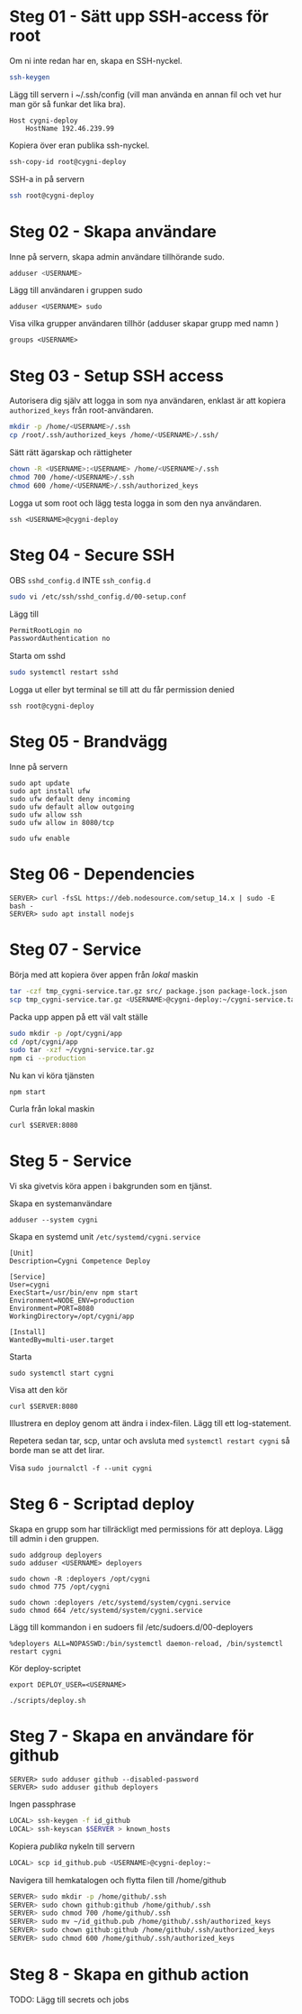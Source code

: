 # Steg 01 - Sätt upp SSH-access för root

Om ni inte redan har en, skapa en SSH-nyckel.

```bash
ssh-keygen
```

Lägg till servern i ~/.ssh/config (vill man använda en annan fil och vet hur man gör så funkar det lika bra).

```ssh-config
Host cygni-deploy
    HostName 192.46.239.99
```

Kopiera över eran publika ssh-nyckel.

```bash
ssh-copy-id root@cygni-deploy
```

SSH-a in på servern

```bash
ssh root@cygni-deploy
```

# Steg 02 - Skapa användare

Inne på servern, skapa admin användare tillhörande sudo.

```bash
adduser <USERNAME>
```

Lägg till användaren i gruppen sudo

```
adduser <USERNAME> sudo
```

Visa vilka grupper användaren tillhör (adduser skapar grupp med namn <USERNAME>)

```
groups <USERNAME>
```

# Steg 03 - Setup SSH access

Autorisera dig själv att logga in som nya användaren, enklast är att kopiera `authorized_keys` från root-användaren.

```bash
mkdir -p /home/<USERNAME>/.ssh
cp /root/.ssh/authorized_keys /home/<USERNAME>/.ssh/
```

Sätt rätt ägarskap och rättigheter

```bash
chown -R <USERNAME>:<USERNAME> /home/<USERNAME>/.ssh
chmod 700 /home/<USERNAME>/.ssh
chmod 600 /home/<USERNAME>/.ssh/authorized_keys
```

Logga ut som root och lägg testa logga in som den nya användaren.

```
ssh <USERNAME>@cygni-deploy
```

# Steg 04 - Secure SSH

OBS `sshd_config.d` INTE `ssh_config.d`

```bash
sudo vi /etc/ssh/sshd_config.d/00-setup.conf
```

Lägg till

```bash
PermitRootLogin no
PasswordAuthentication no
```

Starta om sshd

```bash
sudo systemctl restart sshd
```

Logga ut eller byt terminal se till att du får permission denied

```
ssh root@cygni-deploy
```

# Steg 05 - Brandvägg

Inne på servern

```
sudo apt update
sudo apt install ufw
sudo ufw default deny incoming
sudo ufw default allow outgoing
sudo ufw allow ssh
sudo ufw allow in 8080/tcp

sudo ufw enable
```

# Steg 06 - Dependencies

```
SERVER> curl -fsSL https://deb.nodesource.com/setup_14.x | sudo -E bash -
SERVER> sudo apt install nodejs
```

# Steg 07 - Service

Börja med att kopiera över appen från _lokal_ maskin

```bash
tar -czf tmp_cygni-service.tar.gz src/ package.json package-lock.json
scp tmp_cygni-service.tar.gz <USERNAME>@cygni-deploy:~/cygni-service.tar.gz
```

Packa upp appen på ett väl valt ställe

```bash
sudo mkdir -p /opt/cygni/app
cd /opt/cygni/app
sudo tar -xzf ~/cygni-service.tar.gz
npm ci --production
```

Nu kan vi köra tjänsten

```
npm start
```

Curla från lokal maskin

```
curl $SERVER:8080
```

# Steg 5 - Service

Vi ska givetvis köra appen i bakgrunden som en tjänst.

Skapa en systemanvändare

```
adduser --system cygni
```

Skapa en systemd unit `/etc/systemd/cygni.service`

```
[Unit]
Description=Cygni Competence Deploy

[Service]
User=cygni
ExecStart=/usr/bin/env npm start
Environment=NODE_ENV=production
Environment=PORT=8080
WorkingDirectory=/opt/cygni/app

[Install]
WantedBy=multi-user.target
```

Starta

```
sudo systemctl start cygni
```

Visa att den kör

```
curl $SERVER:8080
```

Illustrera en deploy genom att ändra i index-filen. Lägg till ett log-statement.

Repetera sedan tar, scp, untar och avsluta med `systemctl restart cygni` så borde man se att det lirar.

Visa `sudo journalctl -f --unit cygni`

# Steg 6 - Scriptad deploy

Skapa en grupp som har tillräckligt med permissions för att deploya. Lägg till admin i den gruppen.

```
sudo addgroup deployers
sudo adduser <USERNAME> deployers

sudo chown -R :deployers /opt/cygni
sudo chmod 775 /opt/cygni

sudo chown :deployers /etc/systemd/system/cygni.service
sudo chmod 664 /etc/systemd/system/cygni.service
```

Lägg till kommandon i en sudoers fil /etc/sudoers.d/00-deployers

```
%deployers ALL=NOPASSWD:/bin/systemctl daemon-reload, /bin/systemctl restart cygni
```

Kör deploy-scriptet

```
export DEPLOY_USER=<USERNAME>

./scripts/deploy.sh
```

# Steg 7 - Skapa en användare för github

```
SERVER> sudo adduser github --disabled-password
SERVER> sudo adduser github deployers
```

Ingen passphrase

```sh
LOCAL> ssh-keygen -f id_github
LOCAL> ssh-keyscan $SERVER > known_hosts
```

Kopiera _publika_ nykeln till servern

```sh
LOCAL> scp id_github.pub <USERNAME>@cygni-deploy:~
```

Navigera till hemkatalogen och flytta filen till /home/github

```sh
SERVER> sudo mkdir -p /home/github/.ssh
SERVER> sudo chown github:github /home/github/.ssh
SERVER> sudo chmod 700 /home/github/.ssh
SERVER> sudo mv ~/id_github.pub /home/github/.ssh/authorized_keys
SERVER> sudo chown github:github /home/github/.ssh/authorized_keys
SERVER> sudo chmod 600 /home/github/.ssh/authorized_keys
```

# Steg 8 - Skapa en github action

TODO: Lägg till secrets och jobs
